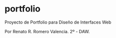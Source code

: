 # portfolio
Proyecto de Portfolio para Diseño de Interfaces Web

Por Renato R. Romero Valencia. 2º - DAW.